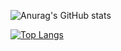 

![Anurag's GitHub stats](https://github-readme-stats.vercel.app/api?username=vitorrt2021&show_icons=true&theme=dark)

[![Top Langs](https://github-readme-stats.vercel.app/api/top-langs/?username=anuraghazra)](https://github.com/vitorrt2021/github-readme-stats&theme=dark)

